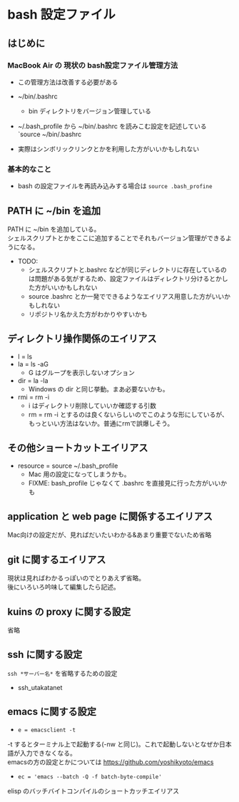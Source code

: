 # bash 設定ファイル

## はじめに

### MacBook Air の 現状の bash設定ファイル管理方法

* この管理方法は改善する必要がある
* ~/bin/.bashrc 
  * bin ディレクトリをバージョン管理している
* ~/.bash_profile から ~/bin/.bashrc を読みこむ設定を記述している  
`source ~/bin/.bashrc

* 実際はシンボリックリンクとかを利用した方がいいかもしれない

### 基本的なこと

* bash の設定ファイルを再読み込みする場合は
`source .bash_profine`


## PATH に ~/bin を追加

PATH に ~/bin を追加している。  
シェルスクリプトとかをここに追加することでそれもバージョン管理ができるようになる。

* TODO:
  * シェルスクリプトと.bashrc などが同じディレクトリに存在しているのは問題がある気がするため、設定ファイルはディレクトリ分けるとかした方がいいかもしれない
  * source .bashrc とか一発でできるようなエイリアス用意した方がいいかもしれない
  * リポジトリ名かえた方がわかりやすいかも


## ディレクトリ操作関係のエイリアス

* l = ls
* la = ls -aG
  * G はグループを表示しないオプション
* dir = la -la
  * Windows の dir と同じ挙動。まあ必要ないかも。
* rmi = rm -i
  * i はディレクトリ削除していいか確認する引数
  * rm = rm -i とするのは良くないらしいのでこのような形にしているが、もっといい方法はないか。普通にrmで誤爆しそう。



## その他ショートカットエイリアス

* resource = source ~/.bash_profile
  * Mac 用の設定になってしまうかも。
  * FIXME: bash_profile じゃなくて .bashrc を直接見に行った方がいいかも



## application と web page に関係するエイリアス

Mac向けの設定だが、見ればだいたいわかる&amp;あまり重要でないため省略

## git に関するエイリアス

現状は見ればわかるっぽいのでとりあえず省略。  
後にいろいろ吟味して編集したら記述。


## kuins の proxy に関する設定

省略


## ssh に関する設定

`ssh *サーバー名*` を省略するための設定

* ssh_utakatanet


## emacs に関する設定

* `e = emacsclient -t`

-t するとターミナル上で起動する(-nw と同じ)。これで起動しないとなぜか日本語が入力できなくなる。  
emacsの方の設定とかについては <https://github.com/yoshikyoto/emacs>

* `ec = 'emacs --batch -Q -f batch-byte-compile'`

elisp のバッチバイトコンパイルのショートカッチエイリアス
